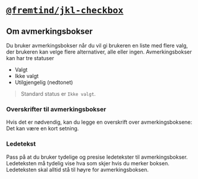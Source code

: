 # [`@fremtind/jkl-checkbox`](https://fremtind.github.io/jokul/components/checkbox/)

## Om avmerkingsbokser

Du bruker avmerkingsbokser når du vil gi brukeren en liste med flere valg, der brukeren kan velge flere alternativer, alle eller ingen.
Avmerkingsbokser kan har tre statuser

-   Valgt
-   Ikke valgt
-   Utilgjengelig (nedtonet)

> Standard status er `Ikke valgt`.

### Overskrifter til avmerkingsbokser

Hvis det er nødvendig, kan du legge en overskrift over avmerkingsboksene: Det kan være en kort setning.

### Ledetekst

Pass på at du bruker tydelige og presise ledetekster til avmerkingsbokser. Ledeteksten må tydelig vise hva som skjer hvis du merker boksen. Ledeteksten skal alltid stå til høyre for avmerkingsboksen.
